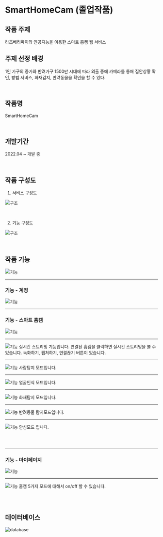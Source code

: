 # SmartHomeCam (졸업작품)

## 작품 주제

라즈베리파이와 인공지능을 이용한 스마트 홈캠 웹 서비스

## 주제 선정 배경
1인 가구의 증가와 반려가구 1500만 시대에 따라 외출 중에  카메라를 통해 집안상황 확인, 방범 서비스, 화재감지, 반려동물을 확인을 할 수 있다.

<br>

## 작품명
SmartHomeCam

<br>

## 개발기간

2022.04 ~ 개발 중


<br>

## 작품 구성도

1. 서비스 구성도

![구조](images/smarthomecam.jpg)

<br>

2. 기능 구성도

![구조](images/menu.jpg)

<br>

## 작품 기능

![기능](images/fun1.jpg)

<hr>


### 기능 - 계정

![기능](images/account1.jpg)


<hr>

### 기능 - 스마트 홈캠

![기능](images/homecam1.jpg)
<hr>

![기능](images/homecam2.jpg)
실시간 스트리밍 기능입니다. 연결된 홈캠을 클릭하면 실시간 스트리밍을 볼 수 있습니다. 녹화하기, 캡처하기, 연결끊기 버튼이 있습니다. 
<hr>

![기능](images/homecam3.jpg)
사람탐지 모드입니다.
<hr>

![기능](images/homecam4.jpg)
얼굴인식 모드입니다.
<hr>

![기능](images/homecam5.jpg)
화재탐지 모드입니다.
<hr>

![기능](images/homecam6.jpg)
반려동물 탐지모드입니다.
<hr>

![기능](images/homecam7.jpg)
안심모드 입니다.

<br>
<br>
<hr>

### 기능 - 마이페이지

![기능](images/mypage1.jpg)
<hr>

![기능](images/mypage2.jpg)
홈캠 5가지 모드에 대해서 on/off 할 수 있습니다.

<br>
<br>

## 데이터베이스

![database](images/mysql.jpg)